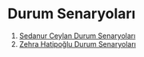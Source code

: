 <h1>Durum Senaryoları</h1>

1. [Sedanur Ceylan Durum Senaryoları](Sedanur_Ceylan_Durum_Senaryoları.pdf "Sedanur Ceylan Durum Senaryoları")
2. [Zehra Hatipoğlu Durum Senaryoları](Zehra_Hatipoğlu_Durum_Senaryoları.pdf "Zehra Hatipoğlu Durum Senaryoları")


